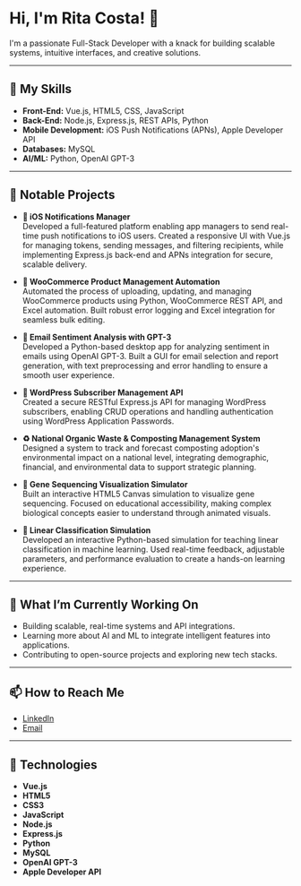 # Hi, I'm Rita Costa! 👋

I'm a passionate Full-Stack Developer with a knack for building scalable systems, intuitive interfaces, and creative solutions.

---

## 🔧 My Skills

- **Front-End:** Vue.js, HTML5, CSS, JavaScript  
- **Back-End:** Node.js, Express.js, REST APIs, Python  
- **Mobile Development:** iOS Push Notifications (APNs), Apple Developer API  
- **Databases:** MySQL  
- **AI/ML:** Python, OpenAI GPT-3  

---

## 🚀 Notable Projects

- **📱 iOS Notifications Manager**  
  Developed a full-featured platform enabling app managers to send real-time push notifications to iOS users. Created a responsive UI with Vue.js for managing tokens, sending messages, and filtering recipients, while implementing Express.js back-end and APNs integration for secure, scalable delivery.

- **🛒 WooCommerce Product Management Automation**  
  Automated the process of uploading, updating, and managing WooCommerce products using Python, WooCommerce REST API, and Excel automation. Built robust error logging and Excel integration for seamless bulk editing.

- **📧 Email Sentiment Analysis with GPT-3**  
  Developed a Python-based desktop app for analyzing sentiment in emails using OpenAI GPT-3. Built a GUI for email selection and report generation, with text preprocessing and error handling to ensure a smooth user experience.

- **🔄 WordPress Subscriber Management API**  
  Created a secure RESTful Express.js API for managing WordPress subscribers, enabling CRUD operations and handling authentication using WordPress Application Passwords.

- **♻️ National Organic Waste & Composting Management System**  
  Designed a system to track and forecast composting adoption's environmental impact on a national level, integrating demographic, financial, and environmental data to support strategic planning.

- **🧬 Gene Sequencing Visualization Simulator**  
  Built an interactive HTML5 Canvas simulation to visualize gene sequencing. Focused on educational accessibility, making complex biological concepts easier to understand through animated visuals.

- **🧠 Linear Classification Simulation**  
  Developed an interactive Python-based simulation for teaching linear classification in machine learning. Used real-time feedback, adjustable parameters, and performance evaluation to create a hands-on learning experience.

---

## 🌱 What I’m Currently Working On

- Building scalable, real-time systems and API integrations.  
- Learning more about AI and ML to integrate intelligent features into applications.  
- Contributing to open-source projects and exploring new tech stacks.

---

## 📫 How to Reach Me

- [LinkedIn](https://www.linkedin.com/in/ritacosta93/)  
- [Email](mailto:rita.dev4u@gmail.com)

---

## 🔧 Technologies

- **Vue.js**  
- **HTML5**  
- **CSS3**  
- **JavaScript**  
- **Node.js**  
- **Express.js**  
- **Python**  
- **MySQL**  
- **OpenAI GPT-3**  
- **Apple Developer API**
